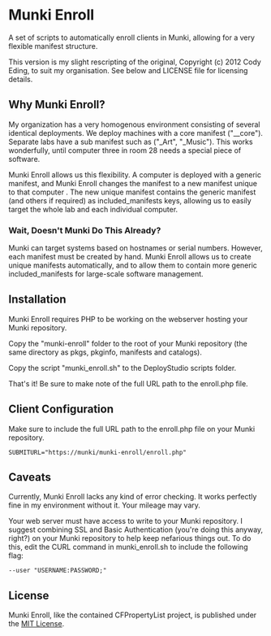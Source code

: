 # Munki Enroll

A set of scripts to automatically enroll clients in Munki, allowing for a very flexible manifest structure.

This version is my slight rescripting of the original, Copyright (c) 2012 Cody Eding, to suit my organisation.
See below and LICENSE file for licensing details.

## Why Munki Enroll?

My organization has a very homogenous environment consisting of several identical deployments. We deploy machines with a core manifest ("__core"). Separate labs have a sub manifest such as ("_Art", "_Music"). This works wonderfully, until computer three in room 28 needs a special piece of software.

Munki Enroll allows us this flexibility. A computer is deployed with a generic manifest, and Munki Enroll changes the manifest to a new manifest unique to that computer . The new unique manifest contains the generic manifest (and others if required) as included_manifests keys, allowing us to easily target the whole lab and each individual computer.

### Wait, Doesn't Munki Do This Already?

Munki can target systems based on hostnames or serial numbers. However, each manifest must be created by hand. Munki Enroll allows us to create unique manifests automatically, and to allow them to contain more generic included_manifests for large-scale software management.

## Installation

Munki Enroll requires PHP to be working on the webserver hosting your Munki repository.

Copy the "munki-enroll" folder to the root of your Munki repository (the same directory as pkgs, pkginfo, manifests and catalogs). 

Copy the script "munki_enroll.sh" to the DeployStudio scripts folder.

That's it! Be sure to make note of the full URL path to the enroll.php file.

## Client Configuration

Make sure to include the full URL path to the enroll.php file on your Munki repository.

	SUBMITURL="https://munki/munki-enroll/enroll.php"



## Caveats

Currently, Munki Enroll lacks any kind of error checking. It works perfectly fine in my environment without it. Your mileage may vary.

Your web server must have access to write to your Munki repository. I suggest combining SSL and Basic Authentication (you're doing this anyway, right?) on your Munki repository to help keep nefarious things out. To do this, edit the CURL command in munki_enroll.sh to include the following flag:

	--user "USERNAME:PASSWORD;" 

## License

Munki Enroll, like the contained CFPropertyList project, is published under the [MIT License](http://www.opensource.org/licenses/mit-license.php).